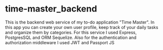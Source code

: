 # time-master_backend
This is the backend web service of my to-do application "Time Master".  In this app you can create your own user profile, keep track of your daily tasks and organize them by categories.  For this service I used Express, PostgresSQL and ORM Sequelize.  Also for the authentication and authorization middleware I used JWT and Passport JS
